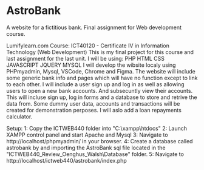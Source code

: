 # AstroBank

A website for a fictitious bank. Final assignment for Web development course.

Lumifylearn.com Course: ICT40120 - Certificate IV in Information Technology (Web Development)
This is my final project for this course and last assignment for the last unit.
I will be using:
PHP
HTML
CSS
JAVASCRIPT
JQUERY
MYSQL
I will develop the wibsite localy using PHPmyadmin, Mysql, VSCode, Chrome and Figma.
The website will include some generic bank info and pages which will have no function except to link to each other.
I will include a user sign up and log in as well as allowing users to open a new bank accounts. And subsecuntly view their accounts.
This will incluse sign up, log in forms and a database to store and retrive the data from.
Some dummy user data, accounts and transactions will be created for demonstration perposes.
I will aslo add a loan repayments calculator.

Setup:
1: Copy the ICTWEB440 folder into "C:\xampp\htdocs\"
2: Launch XAMPP control panel and start Apache and Mysql
3: Navigate to http://localhost/phpmyadmin/ in your browser.
4: Create a database called astrobank by and importing the AstroBank sql file located in the "ICTWEB440_Review_Oenghus_Walsh\Database\" folder.
5: Navigate to http://localhost/ictweb440/astrobank/index.php
